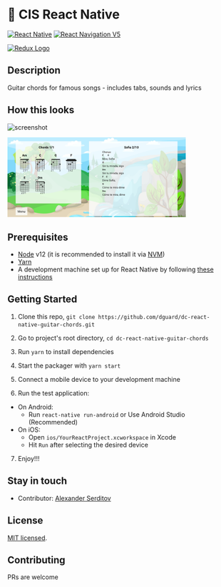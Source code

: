 # 🚀 CIS React Native

[![React Native](https://img.shields.io/badge/React%20Native-v0.64.0-green.svg)](https://facebook.github.io/react-native/)
[![React Navigation V5](https://img.shields.io/badge/React%20Navigation-v5.9-blue.svg)](https://reactnavigation.org/)


<p float="left">

<a href='https://callstack.github.io/react-native-paper/'><img src='https://raw.githubusercontent.com/callstack/react-native-paper/master/docs/assets/images/paper-logo.svg?sanitize=true' height='110' alt='Redux Logo' aria-label='https://callstack.github.io/react-native-paper/' /></a>

</p>

## Description

Guitar chords for famous songs - includes tabs, sounds and lyrics

## How this looks
  <p align="left">
    <img width=400 src="/captures/guitar-chords__menu.jpg" alt="screenshot" />
  </p>
  <p align="left">
      <img width=400 src="/captures/guitar-chords__sofia.jpg" alt="screenshot" />
    </p>

  
## Prerequisites

- [Node](https://nodejs.org) v12 (it is recommended to install it via [NVM](https://github.com/creationix/nvm))
- [Yarn](https://yarnpkg.com/)
- A development machine set up for React Native by following [these instructions](https://facebook.github.io/react-native/docs/getting-started.html)

## Getting Started

1. Clone this repo, `git clone https://github.com/dguard/dc-react-native-guitar-chords.git`
2. Go to project's root directory, `cd dc-react-native-guitar-chords`
3. Run `yarn` to install dependencies

4. Start the packager with `yarn start`
5. Connect a mobile device to your development machine
6. Run the test application:

- On Android:
  - Run `react-native run-android` or Use Android Studio (Recommended)
- On iOS:
  - Open `ios/YourReactProject.xcworkspace` in Xcode
  - Hit `Run` after selecting the desired device

7. Enjoy!!!


## Stay in touch

- Contributor: [Alexander Serditov](https://cv.digitallyconstructed.ru/)


## License

  [MIT licensed](LICENSE).

## Contributing

PRs are welcome
